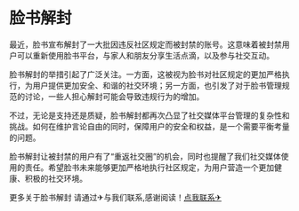 # 脸书解封

最近，脸书宣布解封了一大批因违反社区规定而被封禁的账号。这意味着被封禁用户可以重新使用脸书平台，与家人和朋友分享生活点滴，以及参与社交互动。

脸书解封的举措引起了广泛关注。一方面，这被视为脸书对社区规定的更加严格执行，为用户提供更加安全、和谐的社交环境；另一方面，也引发了对于脸书管理规范的讨论，一些人担心解封可能会导致违规行为的增加。

不过，无论是支持还是质疑，脸书解封都再次凸显了社交媒体平台管理的复杂性和挑战。如何在维护言论自由的同时，保障用户的安全和权益，是一个需要平衡考量的问题。

脸书解封让被封禁的用户有了“重返社交圈”的机会，同时也提醒了我们社交媒体使用的责任。希望脸书未来能够更加严格地执行社区规定，为用户营造一个更加健康、积极的社交环境。

更多关于脸书解封 请通过✈与我们联系,感谢阅读！[点我联系✈](https://cn.G208.com)